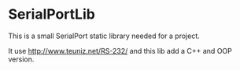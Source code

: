 # SerialPortLib
This is a small SerialPort static library needed for a project.

It use http://www.teuniz.net/RS-232/ and this lib add a C++ and OOP version.
